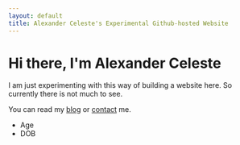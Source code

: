 ```yaml
---
layout: default
title: Alexander Celeste's Experimental Github-hosted Website
---
```

# Hi there, I'm Alexander Celeste

I am just experimenting with this way of building a website here. So currently there is not much to see.

You can read my [blog](/blog) or [contact](/contact) me.

* Age
* DOB